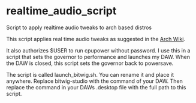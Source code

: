 # realtime_audio_script
Script to apply realtime audio tweaks to arch based distros

This script applies real time audio tweaks as suggested in the [Arch Wiki](https://wiki.archlinux.org/title/Professional_audio).

It also authorizes $USER to run cpupower without password. I use this in a script that sets the governor to performance and launches my DAW. When the DAW is closed, this script sets the governor back to powersave.

The script is called launch_bitwig.sh. You can rename it and place it anywhere. Replace bitwig-studio with the command of your DAW. Then replace the command in your DAWs .desktop file with the full path to this script.
